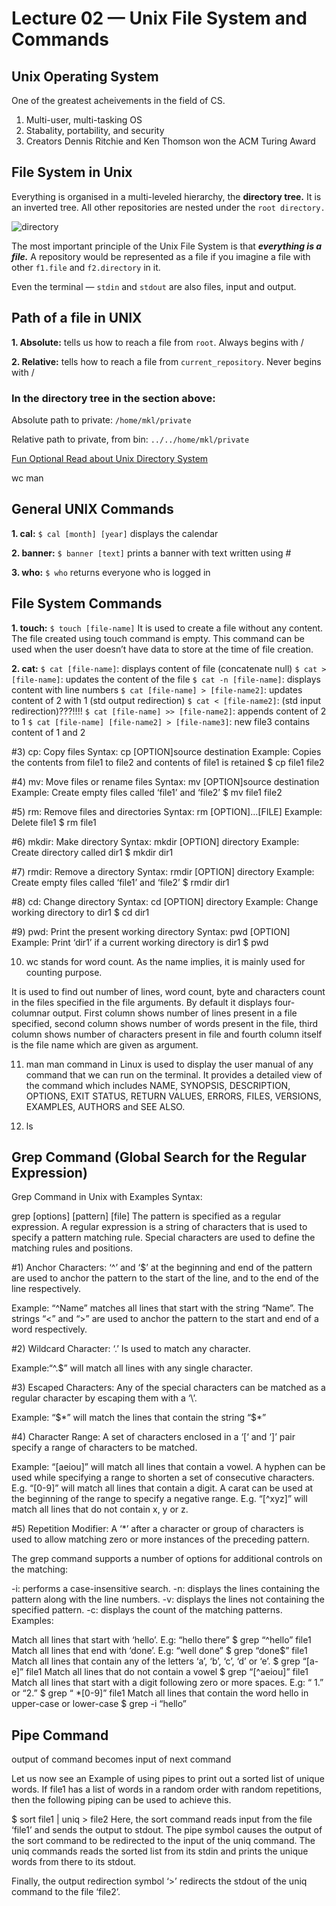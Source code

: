 # Lecture 02 — Unix File System and Commands


## Unix Operating System
One of the greatest acheivements in the field of CS. 
1. Multi-user, multi-tasking OS
2. Stabality, portability, and security
3. Creators Dennis Ritchie and Ken Thomson won the ACM Turing Award

## File System in Unix
Everything is organised in a multi-leveled hierarchy, the **directory tree.** It is an inverted tree. All other repositories are nested under the ```root directory.```

![directory](https://github.com/psrth/intro-to-programming-csF111/blob/main/rsc/lec02-1.png)

The most important principle of the Unix File System is that ***everything is a file.*** A repository would be represented as a file if you imagine a file with other ```f1.file``` and ```f2.directory``` in it.

Even the terminal — ```stdin``` and ```stdout``` are also files, input and output.


## Path of a file in UNIX
**1. Absolute:** tells us how to reach a file from ```root```. Always begins with /

**2. Relative:** tells how to reach a file from ```current_repository```. Never begins with /



### In the directory tree in the section above:

Absolute path to private: ```/home/mkl/private```

Relative path to private, from bin: ```../../home/mkl/private```


[Fun Optional Read about Unix Directory System](https://www.tau.ac.il/~tsirel/dump/Static/knowino.org/wiki/Unix_directory_structure.html#:~:text=The%20Unix%20directory%20is%20a,of%20a%20set%20of%20subdirectories.)



wc
man
## General UNIX Commands 

**1. cal:** ```$ cal [month] [year]```
displays the calendar

**2. banner:** ```$ banner [text]```
prints a banner with text written using #

**3. who:** ```$ who```
returns everyone who is logged in


## File System Commands

**1. touch:** ```$ touch [file-name]```
It is used to create a file without any content. The file created using touch command is empty. This command can be used when the user doesn’t have data to store at the time of file creation.

**2. cat:** 
```$ cat [file-name]```: displays content of file (concatenate null)
```$ cat > [file-name]```: updates the content of the file
```$ cat -n [file-name]```: displays content with line numbers
```$ cat [file-name] > [file-name2]```: updates content of 2 with 1 (std output redirection)
```$ cat < [file-name2]```: (std input redirection)???!!!!
```$ cat [file-name] >> [file-name2]```: appends content of 2 to 1
```$ cat [file-name] [file-name2] > [file-name3]```: new file3 contains content of 1 and 2

#3) cp: 
Copy files
Syntax: cp [OPTION]source destination
Example: Copies the contents from file1 to file2 and contents of file1 is retained
$ cp file1 file2

#4) mv: Move files or rename files
Syntax: mv [OPTION]source destination
Example: Create empty files called ‘file1’ and ‘file2’
$ mv file1 file2

#5) rm: Remove files and directories
Syntax: rm [OPTION]…[FILE]
Example: Delete file1
$ rm file1

#6) mkdir: Make directory
Syntax: mkdir [OPTION] directory
Example: Create directory called dir1
$ mkdir dir1

#7) rmdir: Remove a directory
Syntax: rmdir [OPTION] directory
Example: Create empty files called ‘file1’ and ‘file2’
$ rmdir dir1

#8) cd: Change directory
Syntax: cd [OPTION] directory
Example: Change working directory to dir1
$ cd dir1

#9) pwd: Print the present working directory
Syntax: pwd [OPTION]
Example: Print ‘dir1’ if a current working directory is dir1
$ pwd

10) wc stands for word count. As the name implies, it is mainly used for counting purpose.

It is used to find out number of lines, word count, byte and characters count in the files specified in the file arguments.
By default it displays four-columnar output.
First column shows number of lines present in a file specified, second column shows number of words present in the file, third column shows number of characters present in file and fourth column itself is the file name which are given as argument.

11) man
man command in Linux is used to display the user manual of any command that we can run on the terminal. It provides a detailed view of the command which includes NAME, SYNOPSIS, DESCRIPTION, OPTIONS, EXIT STATUS, RETURN VALUES, ERRORS, FILES, VERSIONS, EXAMPLES, AUTHORS and SEE ALSO.

12) ls

## Grep Command (Global Search for the Regular Expression)
Grep Command in Unix with Examples
Syntax:

grep [options] [pattern] [file]
The pattern is specified as a regular expression. A regular expression is a string of characters that is used to specify a pattern matching rule. Special characters are used to define the matching rules and positions.

#1) Anchor Characters: ‘^’ and ‘$’ at the beginning and end of the pattern are used to anchor the pattern to the start of the line, and to the end of the line respectively.

Example: “^Name” matches all lines that start with the string “Name”. The strings “\<” and “\>” are used to anchor the pattern to the start and end of a word respectively.

#2) Wildcard Character: ‘.’ Is used to match any character.

Example:“^.$” will match all lines with any single character.

#3) Escaped Characters: Any of the special characters can be matched as a regular character by escaping them with a ‘\’.

Example: “\$\*” will match the lines that contain the string “$*”

#4) Character Range: A set of characters enclosed in a ‘[‘ and ‘]’ pair specify a range of characters to be matched.

Example: “[aeiou]” will match all lines that contain a vowel. A hyphen can be used while specifying a range to shorten a set of consecutive characters. E.g. “[0-9]” will match all lines that contain a digit. A carat can be used at the beginning of the range to specify a negative range. E.g. “[^xyz]” will match all lines that do not contain x, y or z.

#5) Repetition Modifier: A ‘*’ after a character or group of characters is used to allow matching zero or more instances of the preceding pattern.

The grep command supports a number of options for additional controls on the matching:

-i: performs a case-insensitive search.
-n: displays the lines containing the pattern along with the line numbers.
-v: displays the lines not containing the specified pattern.
-c: displays the count of the matching patterns.
Examples:

Match all lines that start with ‘hello’. E.g: “hello there”
$ grep “^hello” file1
Match all lines that end with ‘done’. E.g: “well done”
$ grep “done$” file1
Match all lines that contain any of the letters ‘a’, ‘b’, ‘c’, ‘d’ or ‘e’.
$ grep “[a-e]” file1
Match all lines that do not contain a vowel
$ grep “[^aeiou]” file1
Match all lines that start with a digit following zero or more spaces. E.g: “ 1.” or “2.”
$ grep “ *[0-9]” file1
Match all lines that contain the word hello in upper-case or lower-case
$ grep -i “hello”


## Pipe Command
output of command becomes input of next command

Let us now see an Example of using pipes to print out a sorted list of unique words. If file1 has a list of words in a random order with random repetitions, then the following piping can be used to achieve this.

$ sort file1 | uniq > file2
Here, the sort command reads input from the file ‘file1’ and sends the output to stdout. The pipe symbol causes the output of the sort command to be redirected to the input of the uniq command. The uniq commands reads the sorted list from its stdin and prints the unique words from there to its stdout.

Finally, the output redirection symbol ‘>’ redirects the stdout of the uniq command to the file ‘file2’.
